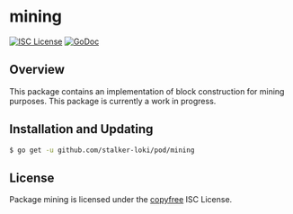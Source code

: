 # mining

[![ISC License](http://img.shields.io/badge/license-ISC-blue.svg)](http://copyfree.org)
[![GoDoc](https://img.shields.io/badge/godoc-reference-blue.svg)](http://godoc.org/github.com/stalker-loki/pod/mining)

## Overview

This package contains an implementation of block construction for mining purposes. This package is currently a work in progress.

## Installation and Updating

```bash
$ go get -u github.com/stalker-loki/pod/mining
```

## License

Package mining is licensed under the [copyfree](http://copyfree.org) ISC License.
